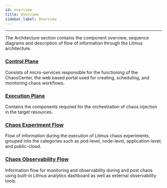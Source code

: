 ```yaml
---
id: overview
title: Overview
sidebar_label: Overview
---
```


---
The Architecture section contains the component overview, sequence diagrams and description of flow of information through the Litmus architecture.

### [Control Plane](chaos-control-plane)

Consists of micro-services responsible for the functioning of the ChaosCenter, the web based portal used for creating, scheduling, and monitoring chaos workflows.

### [Execution Plane](chaos-execution-plane)

Contains the components required for the orchestration of chaos injection in the target resources.

### [Chaos Experiment Flow](chaos-experiment-flow)

Flow of information during the execution of Litmus chaos experiments, grouped into the categories such as pod-level, node-level, application-level, and public-cloud.

### [Chaos Observability Flow](chaos-observability-flow)

Information flow for monitoring and observability during and post chaos using built-in Litmus analytics dashboard as well as external observability tools.
